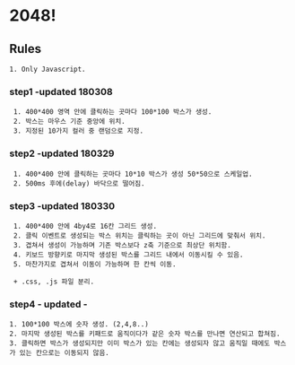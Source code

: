 # 2048!

## Rules

    1. Only Javascript.

### step1 -updated 180308
     
     1. 400*400 영역 안에 클릭하는 곳마다 100*100 박스가 생성.
     2. 박스는 마우스 기준 중앙에 위치.
     3. 지정된 10가지 컬러 중 랜덤으로 지정. 

### step2 -updated 180329

     1. 400*400 안에 클릭하는 곳마다 10*10 박스가 생성 50*50으로 스케일업. 
     2. 500ms 후에(delay) 바닥으로 떨어짐. 

### step3 -updated 180330

     1. 400*400 안에 4by4로 16칸 그리드 생성.
     2. 클릭 이벤트로 생성되는 박스 위치는 클릭하는 곳이 아닌 그리드에 맞춰서 위치. 
     3. 겹쳐서 생성이 가능하며 기존 박스보다 z축 기준으로 최상단 위치함. 
     4. 키보드 방향키로 마지막 생성된 박스를 그리드 내에서 이동시킬 수 있음.
     5. 마찬가지로 겹쳐서 이동이 가능하며 한 칸씩 이동.  

     + .css, .js 파일 분리.

### step4 - updated -
    1. 100*100 박스에 숫자 생성. (2,4,8..)
    2. 마지막 생성된 박스를 키패드로 움직이다가 같은 숫자 박스를 만나면 연산되고 합쳐짐.
    3. 클릭하면 박스가 생성되지만 이미 박스가 있는 칸에는 생성되자 않고 움직일 때에도 박스가 있는 칸으로는 이동되지 않음.